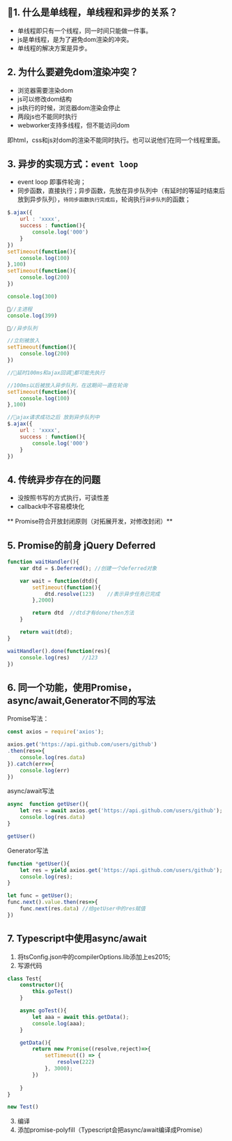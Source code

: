 
## 1. 什么是单线程，单线程和异步的关系？

* 单线程即只有一个线程，同一时间只能做一件事。
* js是单线程，是为了避免dom渲染的冲突。
* 单线程的解决方案是异步。

## 2. 为什么要避免dom渲染冲突？

* 浏览器需要渲染dom
* js可以修改dom结构
* js执行的时候，浏览器dom渲染会停止
* 两段js也不能同时执行
* webworker支持多线程，但不能访问dom

即html，css和js对dom的渲染不能同时执行。也可以说他们在同一个线程里面。

## 3. 异步的实现方式：`event loop`

* event loop 即事件轮询；
* 同步函数，直接执行；异步函数，先放在异步队列中（有延时的等延时结束后放到异步队列），`待同步函数执行完成后`，轮询执行`异步队列`的函数；

```javascript
$.ajax({
	url : 'xxxx',
	success : function(){
		console.log('000')
	}
})
setTimeout(function(){
	console.log(100)
},100)
setTimeout(function(){
	console.log(200)
})

console.log(300)
```

```js
//主进程
console.log(399)
```

```js
//异步队列

//立刻被放入
setTimeout(function(){
	console.log(200)
})

//延时100ms和ajax回调都可能先执行

//100ms以后被放入异步队列，在这期间一直在轮询
setTimeout(function(){
	console.log(100)
},100)

//ajax请求成功之后 放到异步队列中
$.ajax({
	url : 'xxxx',
	success : function(){
		console.log('000')
	}
})
```


## 4. 传统异步存在的问题

* 没按照书写的方式执行，可读性差
* callback中不容易模块化

** Promise符合开放封闭原则（对拓展开发，对修改封闭）**

## 5. Promise的前身 jQuery Deferred

```js
function waitHandler(){
	var dtd = $.Deferred(); //创建一个deferred对象

	var wait = function(dtd){
		setTimeout(function(){
			dtd.resolve(123)	//表示异步任务已完成
		},2000)

		return dtd	//dtd才有done/then方法
	}

	return wait(dtd);
}

waitHandler().done(function(res){
	console.log(res)	//123
})

```


## 6. 同一个功能，使用Promise，async/await,Generator不同的写法

Promise写法：

```javascript
const axios = require('axios');

axios.get('https://api.github.com/users/github')
.then(res=>{
	console.log(res.data)
}).catch(err=>{
	console.log(err)
})
```

async/await写法
```javascript
async  function getUser(){
	let res = await axios.get('https://api.github.com/users/github');
	console.log(res.data)
}

getUser()
```

Generator写法
```javascript
function *getUser(){
	let res = yield axios.get('https://api.github.com/users/github');
	console.log(res);
}

let func = getUser();
func.next().value.then(res=>{
	func.next(res.data)	//给getUser中的res赋值
})
```

## 7. Typescript中使用async/await

1. 将tsConfig.json中的compilerOptions.lib添加上es2015;
2. 写源代码
```typescript
class Test{
	constructor(){
		this.goTest()
	}

	async goTest(){
		let aaa = await this.getData();
		console.log(aaa);
	}

	getData(){
		return new Promise((resolve,reject)=>{
			setTimeout(() => {
				resolve(222)
			}, 3000);
		})
		
	}
}

new Test()

```
3. 编译
4. 添加promise-polyfill（Typescript会把async/await编译成Promise）